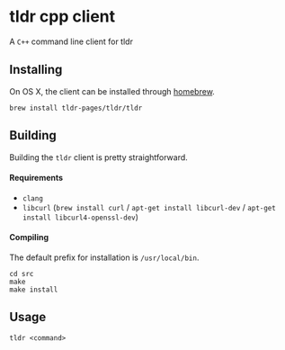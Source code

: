 tldr cpp client
=============

A `C++` command line client for tldr

## Installing

On OS X, the client can be installed through [homebrew](http://brew.sh/).
```
brew install tldr-pages/tldr/tldr
```

## Building

Building the `tldr` client is pretty straightforward.

#### Requirements

- `clang`
- `libcurl` (`brew install curl` / `apt-get install libcurl-dev` / `apt-get install libcurl4-openssl-dev`)

#### Compiling

The default prefix for installation is `/usr/local/bin`.

```
cd src
make
make install
``` 

## Usage

`tldr <command>`
